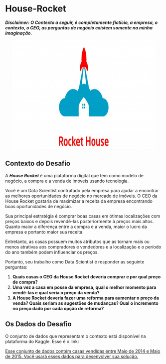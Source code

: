 # House-Rocket

***Disclaimer: O Contexto a seguir, é completamente fictício, a empresa, o contexto, o CEO, as perguntas de negócio existem somente na minha imaginação.***
<p align="center">
  <img width="460" src="Imagem1.jpg">
</p>

## Contexto do Desafio

A ***House Rocket*** é uma plataforma digital que tem como modelo de negócio, a compra e a venda de imóveis usando tecnologia.

Você é um Data Scientist contratado pela empresa para ajudar a encontrar as melhores oportunidades de negócio no mercado de imóveis. O CEO da House Rocket gostaria de maximizar a receita da empresa encontrando boas oportunidades de negócio.

Sua principal estratégia é comprar boas casas em ótimas localizações com preços baixos e depois revendê-las posteriormente à preços mais altos. Quanto maior a diferença entre a compra e a venda, maior o lucro da empresa e portanto maior sua receita.

Entretanto, as casas possuem muitos atributos que as tornam mais ou menos atrativas aos compradores e vendedores e a localização e o período do ano também podem influenciar os preços.

Portanto, seu trabalho como Data Scientist é responder as seguinte perguntas:

1. **Quais casas o CEO da House Rocket deveria comprar e por qual preço de compra?**
2. **Uma vez a casa em posse da empresa, qual o melhor momento para vendê-las e qual seria o preço da venda?**
3. **A House Rocket deveria fazer uma reforma para aumentar o preço da venda? Quais seriam as sugestões de mudanças? Qual o incremento no preço dado por cada opção de reforma?**

## **Os Dados do Desafio**

O conjunto de dados que representam o contexto está disponível na plataforma do Kaggle.
Esse é o link: <a href="https://www.kaggle.com/harlfoxem/housesalesprediction" />

Esse conjunto de dados contém casas vendidas entre Maio de 2014 e Maio de 2015. Você usará esses dados para desenvolver sua solução.
